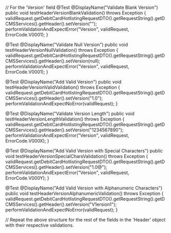 // For the 'Version' field
@Test
@DisplayName("Validate Blank Version")
public void testHeaderVersionBlankValidation() throws Exception {
    validRequest.getDebitCardHotlistingRequestDTO().getRequestString().getDCMSServices().getHeader().setVersion("");
    performValidationAndExpectError("Version", validRequest, ErrorCode.V0001);
}

@Test
@DisplayName("Validate Null Version")
public void testHeaderVersionNullValidation() throws Exception {
    validRequest.getDebitCardHotlistingRequestDTO().getRequestString().getDCMSServices().getHeader().setVersion(null);
    performValidationAndExpectError("Version", validRequest, ErrorCode.V0001);
}

@Test
@DisplayName("Add Valid Version")
public void testHeaderVersionValidValidation() throws Exception {
    validRequest.getDebitCardHotlistingRequestDTO().getRequestString().getDCMSServices().getHeader().setVersion("1.0");
    performValidationAndExpectNoError(validRequest);
}

@Test
@DisplayName("Validate Version Length")
public void testHeaderVersionLengthValidation() throws Exception {
    validRequest.getDebitCardHotlistingRequestDTO().getRequestString().getDCMSServices().getHeader().setVersion("1234567890");
    performValidationAndExpectError("Version", validRequest, ErrorCode.V000X);
}

@Test
@DisplayName("Add Valid Version with Special Characters")
public void testHeaderVersionSpecialCharsValidation() throws Exception {
    validRequest.getDebitCardHotlistingRequestDTO().getRequestString().getDCMSServices().getHeader().setVersion("1.0@");
    performValidationAndExpectError("Version", validRequest, ErrorCode.V000Y);
}

@Test
@DisplayName("Add Valid Version with Alphanumeric Characters")
public void testHeaderVersionAlphanumericValidation() throws Exception {
    validRequest.getDebitCardHotlistingRequestDTO().getRequestString().getDCMSServices().getHeader().setVersion("V1ersion1");
    performValidationAndExpectNoError(validRequest);
}

// Repeat the above structure for the rest of the fields in the 'Header' object with their respective validations.
